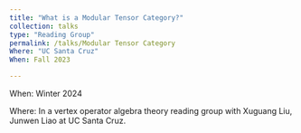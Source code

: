 ```yaml
---
title: "What is a Modular Tensor Category?"
collection: talks
type: "Reading Group"
permalink: /talks/Modular Tensor Category
Where: "UC Santa Cruz"
When: Fall 2023

---
```


When: Winter 2024 <br>

Where: In a vertex operator algebra theory reading group with Xuguang Liu, Junwen Liao at UC Santa Cruz.
